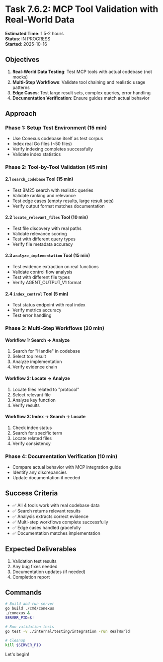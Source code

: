 # Task 7.6.2: MCP Tool Validation with Real-World Data

**Estimated Time**: 1.5-2 hours  
**Status**: IN PROGRESS  
**Started**: 2025-10-16

## Objectives

1. **Real-World Data Testing**: Test MCP tools with actual codebase (not mocks)
2. **Multi-Step Workflows**: Validate tool chaining and realistic usage patterns
3. **Edge Cases**: Test large result sets, complex queries, error handling
4. **Documentation Verification**: Ensure guides match actual behavior

## Approach

### Phase 1: Setup Test Environment (15 min)
- Use Conexus codebase itself as test corpus
- Index real Go files (~50 files)
- Verify indexing completes successfully
- Validate index statistics

### Phase 2: Tool-by-Tool Validation (45 min)

#### 2.1 `search_codebase` Tool (15 min)
- Test BM25 search with realistic queries
- Validate ranking and relevance
- Test edge cases (empty results, large result sets)
- Verify output format matches documentation

#### 2.2 `locate_relevant_files` Tool (10 min)
- Test file discovery with real paths
- Validate relevance scoring
- Test with different query types
- Verify file metadata accuracy

#### 2.3 `analyze_implementation` Tool (15 min)
- Test evidence extraction on real functions
- Validate control flow analysis
- Test with different file types
- Verify AGENT_OUTPUT_V1 format

#### 2.4 `index_control` Tool (5 min)
- Test status endpoint with real index
- Verify metrics accuracy
- Test error handling

### Phase 3: Multi-Step Workflows (20 min)

#### Workflow 1: Search → Analyze
1. Search for "Handle" in codebase
2. Select top result
3. Analyze implementation
4. Verify evidence chain

#### Workflow 2: Locate → Analyze
1. Locate files related to "protocol"
2. Select relevant file
3. Analyze key function
4. Verify results

#### Workflow 3: Index → Search → Locate
1. Check index status
2. Search for specific term
3. Locate related files
4. Verify consistency

### Phase 4: Documentation Verification (10 min)
- Compare actual behavior with MCP integration guide
- Identify any discrepancies
- Update documentation if needed

## Success Criteria

- ✅ All 4 tools work with real codebase data
- ✅ Search returns relevant results
- ✅ Analysis extracts correct evidence
- ✅ Multi-step workflows complete successfully
- ✅ Edge cases handled gracefully
- ✅ Documentation matches implementation

## Expected Deliverables

1. Validation test results
2. Any bug fixes needed
3. Documentation updates (if needed)
4. Completion report

## Commands

```bash
# Build and run server
go build ./cmd/conexus
./conexus &
SERVER_PID=$!

# Run validation tests
go test -v ./internal/testing/integration -run RealWorld

# Cleanup
kill $SERVER_PID
```

Let's begin!
